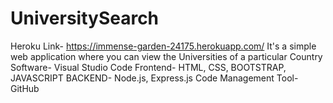 # UniversitySearch
Heroku Link- https://immense-garden-24175.herokuapp.com/
It's a simple web application where you can view the Universities of a particular Country 
Software- Visual Studio Code
Frontend- HTML, CSS, BOOTSTRAP, JAVASCRIPT
BACKEND- Node.js, Express.js
Code Management Tool- GitHub
